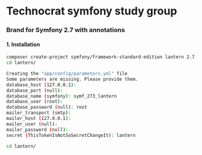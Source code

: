 # Technocrat symfony study group
### Brand for Symfony 2.7 with annotations

#### 1. Installation
```sh
composer create-project symfony/framework-standard-edition lantern 2.7.*
cd lantern/
```
```sh
Creating the "app/config/parameters.yml" file
Some parameters are missing. Please provide them.
database_host (127.0.0.1):            
database_port (null): 
database_name (symfony): symf_273_lantern            
database_user (root): 
database_password (null): root
mailer_transport (smtp): 
mailer_host (127.0.0.1): 
mailer_user (null): 
mailer_password (null): 
secret (ThisTokenIsNotSoSecretChangeIt): lantern
```
```sh
cd lantern/
```